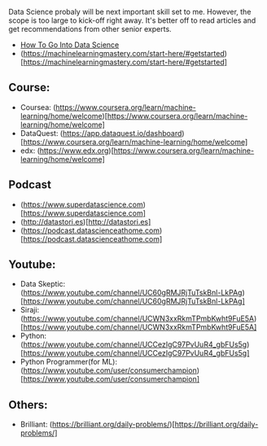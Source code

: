 

Data Science probaly will be next important skill set to me. However, the scope is too large to kick-off right away.
It's better off to read articles and get recommendations from other senior experts.

- [How To Go Into Data Science](https://www.kdnuggets.com/2019/04/data-science-ultimate-questions-answers-aspiring-data-scientists.html?fbclid=IwAR312AJI7_mEQvQ7eAQcq-LtdtVBMyrqBJz6DkTgOZclLl_q5vJryElZARE#.XL5QkC9vVH4.facebook)
- (https://machinelearningmastery.com/start-here/#getstarted)[https://machinelearningmastery.com/start-here/#getstarted]

## Course:
- Coursea: (https://www.coursera.org/learn/machine-learning/home/welcome)[https://www.coursera.org/learn/machine-learning/home/welcome]
- DataQuest: (https://app.dataquest.io/dashboard)[https://www.coursera.org/learn/machine-learning/home/welcome]
- edx: (https://www.edx.org)[https://www.coursera.org/learn/machine-learning/home/welcome]

## Podcast
- (https://www.superdatascience.com)[https://www.superdatascience.com]
- (http://datastori.es)[http://datastori.es]
- (https://podcast.datascienceathome.com)[https://podcast.datascienceathome.com]

## Youtube:
- Data Skeptic: (https://www.youtube.com/channel/UC60gRMJRjTuTskBnl-LkPAg)[https://www.youtube.com/channel/UC60gRMJRjTuTskBnl-LkPAg]
- Siraji: (https://www.youtube.com/channel/UCWN3xxRkmTPmbKwht9FuE5A)[https://www.youtube.com/channel/UCWN3xxRkmTPmbKwht9FuE5A]
- Python: (https://www.youtube.com/channel/UCCezIgC97PvUuR4_gbFUs5g)[https://www.youtube.com/channel/UCCezIgC97PvUuR4_gbFUs5g]
- Python Programmer(for ML): (https://www.youtube.com/user/consumerchampion)[https://www.youtube.com/user/consumerchampion]

## Others:
- Brilliant: (https://brilliant.org/daily-problems/)[https://brilliant.org/daily-problems/]
